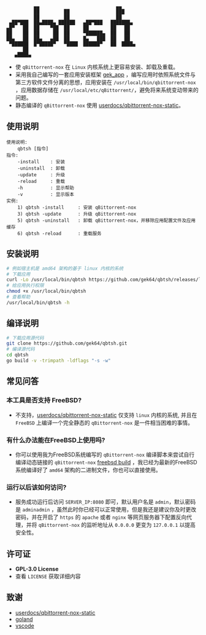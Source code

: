 ```
          ▄▄                            ▄▄
          ██         ██                 ███
          ██         ██                 ██
 ▄██▀███  ██▄████▄ ██████   ▄██▀███   ███████▄
▄█▀   ██  ██    ▀██  ██     ██        ██   ██
██    ██  ██     ██  ██     ▀██████▄  ██   ██
██▄   ██  ██▄   ▄██  ██     █▄   ███  ██   ██
 ▀██████  █▀█████▀   ▀████  ██████▀   ██  ████▄
      ██
   ▄████▄
```

- 使 `qBittorrent-nox` 在 `Linux` 内核系统上更容易安装、卸载及重载。
- 采用我自己编写的一套应用安装框架 [gek_app](https://github.com/gek64/gek/tree/main/gek_app)
  ，编写应用时依照系统文件与第三方软件文件分离的思想，应用安装在 `/usr/local/bin/qbittorrent-nox`
  ，应用数据存储在 `/usr/local/etc/qBittorrent/`，避免将来系统变动带来的问题。
- 静态编译的 `qBittorrent-nox`
  使用 [userdocs/qbittorrent-nox-static](https://github.com/userdocs/qbittorrent-nox-static/releases)。

## 使用说明

```
使用说明:
    qbtsh [指令]
指令:
    -install    : 安装
    -uninstall  : 卸载
    -update     : 升级
    -reload     : 重载
    -h          : 显示帮助
    -v          : 显示版本
实例:
    1) qbtsh -install     : 安装 qBittorrent-nox
    3) qbtsh -update      : 升级 qBittorrent-nox
    5) qbtsh -uninstall   : 卸载 qBittorrent-nox，并移除应用配置文件及应用缓存
    6) qbtsh -reload      : 重载服务
```

## 安装说明

```sh
# 例如宿主机是 amd64 架构的基于 linux 内核的系统
# 下载应用
curl -Lo /usr/local/bin/qbtsh https://github.com/gek64/qbtsh/releases/latest/download/qbtsh-linux-amd64
# 给应用执行权限
chmod +x /usr/local/bin/qbtsh
# 查看帮助
/usr/local/bin/qbtsh -h
```

## 编译说明

```sh
# 下载应用源代码
git clone https://github.com/gek64/qbtsh.git
# 编译源代码
cd qbtsh
go build -v -trimpath -ldflags "-s -w"
```

## 常见问答

### 本工具是否支持 FreeBSD?

- 不支持，[userdocs/qbittorrent-nox-static](https://github.com/userdocs/qbittorrent-nox-static/releases) 仅支持 `linux`
  内核的系统, 并且在 `FreeBSD` 上编译一个完全静态的 `qBittorrent-nox` 是一件相当困难的事情。

### 有什么办法能在FreeBSD上使用吗?

- 你可以使用我为FreeBSD系统编写的 `qBittorrent-nox`
  编译脚本来尝试自行编译动态链接的 `qBittorrent-nox` [freebsd build](https://github.com/gek64/qbittorrent-nox)
  ，我已经为最新的FreeBSD系统编译好了 `amd64` 架构的二进制文件，你也可以直接使用。

### 运行以后该如何访问?

- 服务成功运行后访问 `SERVER_IP:8080` 即可，默认用户名是 `admin`，默认密码是 `adminadmin`
  ，虽然此时你已经可以正常使用，但是我还是建议你及时更改密码，并在开启了 `https` 的 `apache` 或者 `nginx`
  等网页服务器下配置反向代理，并将 `qBittorrent-nox` 的监听地址从 `0.0.0.0` 更变为 `127.0.0.1` 以提高安全性。

## 许可证

- **GPL-3.0 License**
- 查看 `LICENSE` 获取详细内容

## 致谢

- [userdocs/qbittorrent-nox-static](https://github.com/userdocs/qbittorrent-nox-static/releases)
- [goland](https://www.jetbrains.com/go/)
- [vscode](https://code.visualstudio.com/)
